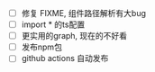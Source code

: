 - [ ] 修复 FIXME, 组件路径解析有大bug
- [ ] import * 的ts配置
- [ ] 更实用的graph, 现在的不好看
- [ ] 发布npm包
- [ ] github actions 自动发布
